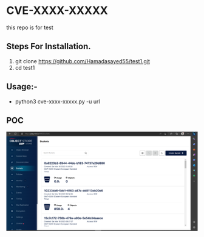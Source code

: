 # CVE-XXXX-XXXXX
this repo is for test  

## Steps For Installation.
  1. git clone https://github.com/Hamadasayed55/test1.git
  2. cd test1

## Usage:-
- python3 cve-xxxx-xxxxx.py -u url

## POC
![POC](./imgs/buckets.png)

